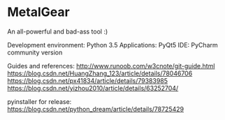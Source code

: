 # MetalGear
An all-powerful and bad-ass tool :)


Development environment: Python 3.5
Applications: PyQt5 
IDE: PyCharm community version

Guides and references:
http://www.runoob.com/w3cnote/git-guide.html
https://blog.csdn.net/HuangZhang_123/article/details/78046706
https://blog.csdn.net/px41834/article/details/79383985
https://blog.csdn.net/yizhou2010/article/details/63252704/

pyinstaller for release:
https://blog.csdn.net/python_dream/article/details/78725429
